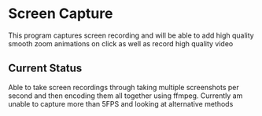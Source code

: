 # Screen Capture

This program captures screen recording and will be able to add high quality smooth zoom animations on click as well as record high quality video

## Current Status

Able to take screen recordings through taking multiple screenshots per second and then encoding them all together using ffmpeg. Currently am unable to capture more than 5FPS and looking at alternative methods

